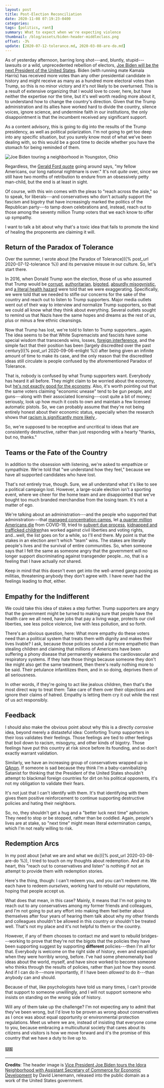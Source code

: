 ```yaml
---
layout: post
title: Post-Election Reconciliation
date: 2020-11-08 07:19:23-0400
categories:
tags: [politics, rant]
summary: What to expect when we're expecting violence
thumbnail: /blog/assets/biden-header-middleclass.png
offset: -3%
update: [2020-07-12-tolerance.md, 2020-03-08-are-do.md]
---
```


As of yesterday afternoon, barring long shot---and, bluntly, stupid---lawsuits or a wild, unprecedented rebellion of electors, [Joe Biden will be the next President of the United States](https://www.voanews.com/2020-usa-votes/joe-biden-projected-winner-us-presidential-election).  Biden (with running mate Kamala Harris) has received more votes than any other presidential candidate in history and might receive as many as a hundred more electoral votes than Trump, so this is no minor victory and it's not likely to be overturned.  This is a result of extensive organizing that I would love to cover, here, but have neither the expertise nor the time, but it's well worth reading more about it, to understand how to change the country's direction.  Given that the Trump administration and its allies have worked hard to divide the country, silence voices, ignore science, and undermine faith in our institutions, the only disappointment is that the incumbent received any significant support.

As a content advisory, this is going to dig into the results of the Trump presidency, as well as political polarization.  I'm not going to get too deep into any specific situation, but you surely know most of what we've been dealing with, so this would be a good time to decide whether you have the stomach for being reminded of them.

![Joe Biden touring a neighborhood in Youngston, Ohio](/blog/assets/biden-header-middleclass.png "Joe Biden touring a neighborhood in Youngston, Ohio")

Regardless, the [Gerald Ford quote](https://en.wikiquote.org/wiki/Gerald_Ford#First_Presidential_address_(1974)) going around says, "my fellow Americans, our long national nightmare is over."  It's not *quite* over, since we still have two months of retribution to endure from an obsessively petty man-child, but the end is at least in sight.

Of course, with this win comes with the pleas to "reach across the aisle," so to speak, for liberals---and conservatives who don't actually support the fascism and bigotry that have increasingly marked the politics of the Republican party---to tamp down celebrations and, instead, reach out to those among the seventy million Trump voters that we each know to offer up sympathy.

I want to talk a bit about why that's a toxic idea that fails to promote the kind of healing the proponents are claiming it will.

## Return of the Paradox of Tolerance

Over the summer, I wrote about [the Paradox of Tolerance]({% post_url 2020-07-12-tolerance %}) and its pervasive misuse in our culture.  So, let's start there.

In 2016, when Donald Trump won the election, those of us who assumed that Trump would be [corrupt](https://www.commondreams.org/news/2020/02/28/astonishing-rate-corruption-trump-has-amassed-3000-conflicts-interest-taking-office), [authoritarian](https://www.commondreams.org/views/2019/01/11/trumps-wall-mexico-follows-footsteps-authoritarian-leaders-throughout-history), [bigoted](https://theconversation.com/trump-aligns-ignorance-with-bigotry-as-he-attempts-to-rewrite-history-145818), [absurdly misogynistic](https://www.voanews.com/usa/judge-us-cant-replace-trump-columnists-slander-suit), and [a literal health hazard](https://www.voanews.com/covid-19-pandemic/us-has-3-straight-days-over-100000-new-covid-infections) were told that we were exaggerating.  Specifically, we were told that we needed to stifle our concerns for the sake of the country and reach out to listen to Trump supporters.  Major media outlets went out of their way to interview and normalize Trump supporters, so that we could all know what they think about everything.  Several outlets sought to remind us that Nazis have the same hopes and dreams as the rest of us, plus or minus a few ethnic cleansings.

Now that Trump has lost, we're told to listen to Trump supporters...again.  The idea seems to be that White Supremacists and fascists have some special wisdom that transcends wins, losses, [foreign interference](https://en.wikipedia.org/wiki/Russian_interference_in_the_2016_United_States_elections), and the simple fact that their position has been [largely discredited over the past century]({% post_url 2020-09-06-enlight %}) after being given an infinite amount of time to make its case, and the only reason that the discredited ideas still circulate is people confused by the aforementioned Paradox of Tolerance.

That is, nobody is confused by what Trump supporters want.  Everybody has heard it all before.  They might claim to be worried about the economy, but [he's not exactly good for the economy](https://theconversation.com/search/result?sg=9cda4923-6ebe-4c10-8f80-89a112cca848&sp=1&sr=2&url=%2Ftrumps-60-billion-in-china-tariffs-will-create-more-problems-than-they-solve-93897).  Also, it's worth pointing out that the same voters claiming "economic unease" tend to be gun people, and guns---along with their associated licensing---cost quite a bit of money; seriously, look up how much it costs to own and maintain a few licensed automatic pistols.  So, we can probably assume that they're not being entirely honest about their economic status, especially when the research shows that [racism is significantly more likely <i class="far fa-copyright"></i>](https://www.tandfonline.com/doi/full/10.1080/00380253.2019.1580543).

So, we're supposed to be receptive and uncritical to ideas that are consistently destructive, rather than just responding with a hearty "thanks, but no, thanks."

## Teams or the Fate of the Country

In addition to the obsession with listening, we're asked to empathize or sympathize.  We're told that "we understand how they feel," because we have all supported candidates who have lost.

That's not entirely true, though.  Sure, we all understand what it's like to see a political campaign lost.  However, a large-scale election isn't a sporting event, where we cheer for the home team and are disappointed that we've bought too much branded merchandise from the losing team.  It's not a matter of ego.

We're talking about an administration---and the people who supported that administration---that [managed concentration camps](https://www.commondreams.org/news/2019/10/14/doctors-demand-trump-close-inherently-immoral-immigrant-detention-centers-ahead-mass), let [a quarter million Americans die](https://www.commondreams.org/news/2020/10/29/covid-19-soars-ahead-election-tapes-reveal-kushner-bragging-about-how-trump-wrestled) from COVID-19, tried to [subvert due process](https://www.commondreams.org/news/2020/10/23/quietly-signed-trump-order-denounced-declaration-war-against-federal-employees), [kidnapped and trafficked children](https://www.voanews.com/usa/immigration/parents-545-children-separated-border-cant-be-found)has worked against civil liberties and voting rights, and...well, the list goes on for a while, so I'll end there.  My point is that the stakes in an election aren't which "team" wins.  The stakes are literally people's lives and the survival of entire communities.  So, when someone says that I felt the same as someone angry that the government will no longer support discriminating against transgender people...no, that is a feeling that I have actually *not* shared.

Keep in mind that this doesn't even get into the well-armed gangs posing as militias, threatening anybody they don't agree with.  I have never had the feelings leading to *that*, either.

## Empathy for the Indifferent

We could take this idea of stakes a step further.  Trump supporters are angry that the government might be turned to making sure that people have the health care we all need, have jobs that pay a living wage, protects our civil liberties, see less police violence, live with less pollution, and so forth.

There's an obvious question, here:  What more empathy do these voters need than a political system that treats them with dignity and makes their lives livable?  I ask, because those policies sound a *lot* more empathetic than stealing children and claiming that millions of Americans have been suffering a phony disease that permanently weakens the cardiovascular and respiratory systems.  If they hate those things because someone they don't like might also get the same treatment, then there's really nothing more to be said.  Their petulance infantilizes them, and in so doing, deprives them of all seriousness.

In other words, if they're going to act like jealous children, then that's the most direct way to treat them:  Take care of them over their objections and ignore their claims of hatred.  Empathy is letting them cry it out while the rest of us act responsibly.

## Feedback

I should also make the obvious point about why this is a directly *corrosive* idea, beyond merely a distasteful idea:  Comforting Trump supporters in their loss validates their feelings.  Those feelings are tied to other feelings that boil down to racism, misogyny, and other kinds of bigotry.  Those feelings have put this country at risk since before its founding, and so don't exactly warrant validation.

Similarly, we have an increasing group of conservatives wrapped up in [QAnon](https://en.wikipedia.org/wiki/QAnon).  If someone is sad because they think I'm a baby-cannibalizing Satanist for thinking that the President of the United States shouldn't attempt to blackmail foreign countries for dirt on his political opponents, it's not my obligation to validate their fears.

It's not just that I can't identify with them.  It's that identifying with them gives them positive reinforcement to continue supporting destructive policies and hating their neighbors.

So, no, they shouldn't get a hug and a "better luck next time" aphorism.  They need to stop or be stopped, rather than be coddled.  Again, people's lives are at stake, so "next time" might mean literal extermination camps, which I'm not really willing to risk.

## Redemption Arcs

In my post about [what we are and what we do]({% post_url 2020-03-08-are-do %}), I tried to touch on my thoughts about redemption.  And at its heart, this "reach out to conservatives and listen" is nothing if not an attempt to provide them with redemption stories.

Here's the thing, though:  I can't redeem you, and you can't redeem me.  We each have to redeem *ourselves*, working hard to rebuild our reputations, hoping that people accept us.

What does that mean, in this case?  Mainly, it means that I'm not going to reach out to any conservatives among my former friends and colleagues, and I'm not going to put any effort into making them feel better about themselves after four years of hearing them talk about why my other friends and colleagues shouldn't be allowed in this country or shouldn't be treated well.  That's not my place and it's not helpful to them or the country.

However, if any of them chooses to contact *me* and want to rebuild bridges---working to prove that they're not the bigots that the policies they have been supporting suggest by supporting **different** policies---then I'm all for that.  Everybody is welcome on the right side of history, even and especially when they were horribly wrong, before.  I've had some phenomenally bad ideas about the world, myself, and have since worked to become someone who thinks through the results of policies, rather than just how they sound.  And if I can do it---more importantly, if I have been *allowed* to do it---than anybody can and should.

Because of that, like psychologists have told us many times, I can't provide that support to someone unwillingly, and I will not support someone who insists on standing on the wrong side of history.

Will any of them take up the challenge?  I'm not expecting any to admit that they've been wrong, but I'd love to be proven as wrong about conservatives as I once was about equal opportunity or environmental protection regulations.  Meet us where we are, instead of insisting that everyone come to you, because embracing a multicultural society that cares about its citizens and visitors is how we move forward and it's the promise of this country that we have a duty to live up to.

#### 🇺🇸

* * *

**Credits**:  The header image is [Vice President Joe Biden tours the Idora Neighborhood with Assistant Secretary of Commerce for Economic Development](https://obamawhitehouse.archives.gov/vp) by David Lienemann, released into the public domain as a work of the United States government.
